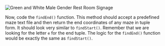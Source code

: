 <!--title={findEnd()}-->

<!--concepts={lists.mdx,for_loops.mdx}-->

<!--badges={Python:50}-->

![Green and White Male Gender Rest Room Signage](https://images.pexels.com/photos/134065/pexels-photo-134065.jpeg?auto=compress&cs=tinysrgb&h=750&w=1260)

Now, code the `findEnd()` function. This method should accept a predefined maze text file and then return the end coordinates of any maze in tuple form. It should look very similar to `findStart()`.  Remember that we are looking for the letter `e` for the end tuple. The logic for the `findEnd()` function would be exactly the same as `findStart()`.  
